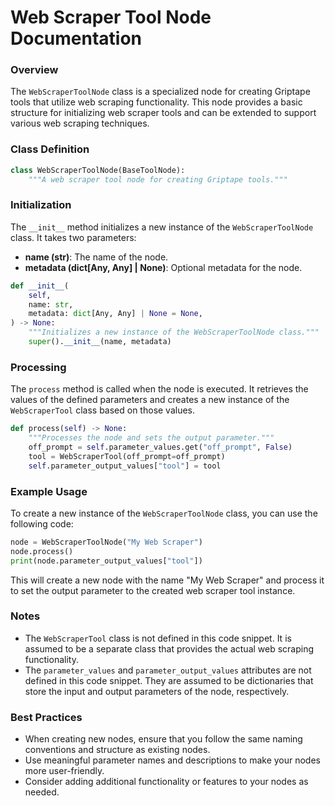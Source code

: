 **Web Scraper Tool Node Documentation**
=====================================

### Overview

The `WebScraperToolNode` class is a specialized node for creating Griptape tools that utilize web scraping functionality. This node provides a basic structure for initializing web scraper tools and can be extended to support various web scraping techniques.

### Class Definition

```python
class WebScraperToolNode(BaseToolNode):
    """A web scraper tool node for creating Griptape tools."""
```

### Initialization

The `__init__` method initializes a new instance of the `WebScraperToolNode` class. It takes two parameters:

*   **name (str)**: The name of the node.
*   **metadata (dict[Any, Any] | None)**: Optional metadata for the node.

```python
def __init__(
    self,
    name: str,
    metadata: dict[Any, Any] | None = None,
) -> None:
    """Initializes a new instance of the WebScraperToolNode class."""
    super().__init__(name, metadata)
```

### Processing

The `process` method is called when the node is executed. It retrieves the values of the defined parameters and creates a new instance of the `WebScraperTool` class based on those values.

```python
def process(self) -> None:
    """Processes the node and sets the output parameter."""
    off_prompt = self.parameter_values.get("off_prompt", False)
    tool = WebScraperTool(off_prompt=off_prompt)
    self.parameter_output_values["tool"] = tool
```

### Example Usage

To create a new instance of the `WebScraperToolNode` class, you can use the following code:

```python
node = WebScraperToolNode("My Web Scraper")
node.process()
print(node.parameter_output_values["tool"])
```

This will create a new node with the name "My Web Scraper" and process it to set the output parameter to the created web scraper tool instance.

### Notes

*   The `WebScraperTool` class is not defined in this code snippet. It is assumed to be a separate class that provides the actual web scraping functionality.
*   The `parameter_values` and `parameter_output_values` attributes are not defined in this code snippet. They are assumed to be dictionaries that store the input and output parameters of the node, respectively.

### Best Practices

*   When creating new nodes, ensure that you follow the same naming conventions and structure as existing nodes.
*   Use meaningful parameter names and descriptions to make your nodes more user-friendly.
*   Consider adding additional functionality or features to your nodes as needed.